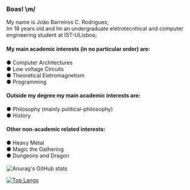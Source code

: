 ### Boas! \m/
My name is João Barreiros C. Rodrigues; \
Im 18 years old and Im an undergraduate eletrotecnhical and computer engineering student at IST-ULisboa;
#### My main academic interests (in no particular order) are:
  ● Computer Architectures\
  ● Low voltage Circuits\
  ● Theoretical Eletromagnetism\
  ● Programming
#### Outside my degree my main academic interests are:
   ● Philosophy (mainly political-philosophy)\
   ● History
#### Other non-academic related interests:
   ● Heavy Metal\
   ● Magic the Gathering\
   ● Dungeons and Dragon\
   \
![Anurag's GitHub stats](https://github-readme-stats.vercel.app/api?username=Joao-Ex-Machina&show_icons=true&bg_color=1111&icon_color=CD0000&title_color=CD0000&text_color=f2f2f2)

[![Top Langs](https://github-readme-stats.vercel.app/api/top-langs/?username=Joao-Ex-Machina&show_icons=true)](https://github.com/anuraghazra/github-readme-stats)
